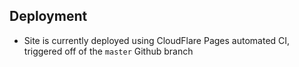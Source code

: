 ## Deployment

* Site is currently deployed using CloudFlare Pages automated CI, triggered off of the `master` Github branch